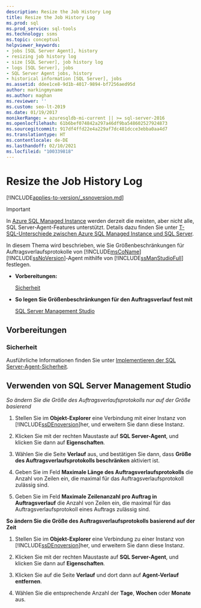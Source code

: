 ```yaml
---
description: Resize the Job History Log
title: Resize the Job History Log
ms.prod: sql
ms.prod_service: sql-tools
ms.technology: ssms
ms.topic: conceptual
helpviewer_keywords:
- jobs [SQL Server Agent], history
- resizing job history log
- size [SQL Server], job history log
- logs [SQL Server], jobs
- SQL Server Agent jobs, history
- historical information [SQL Server], jobs
ms.assetid: ddee1ce8-9d1b-4017-9894-bf7256aed95d
author: markingmyname
ms.author: maghan
ms.reviewer: ''
ms.custom: seo-lt-2019
ms.date: 01/19/2017
monikerRange: = azuresqldb-mi-current || >= sql-server-2016
ms.openlocfilehash: 61b6bef074842a297a46df9ba548602527924873
ms.sourcegitcommit: 917df4ffd22e4a229af7dc481dcce3ebba0aa4d7
ms.translationtype: HT
ms.contentlocale: de-DE
ms.lasthandoff: 02/10/2021
ms.locfileid: "100339818"
---
```

# <a name="resize-the-job-history-log"></a>Resize the Job History Log

[!INCLUDE[applies-to-version/_ssnoversion.md](../../includes/applies-to-version/sqlserver.md)]

> [!IMPORTANT]  
> In [Azure SQL Managed Instance](/azure/sql-database/sql-database-managed-instance) werden derzeit die meisten, aber nicht alle, SQL Server-Agent-Features unterstützt. Details dazu finden Sie unter [T-SQL-Unterschiede zwischen Azure SQL Managed Instance und SQL Server](/azure/sql-database/sql-database-managed-instance-transact-sql-information#sql-server-agent).

In diesem Thema wird beschrieben, wie Sie Größenbeschränkungen für Auftragsverlaufsprotokolle von [!INCLUDE[msCoName](../../includes/msconame_md.md)] [!INCLUDE[ssNoVersion](../../includes/ssnoversion-md.md)]-Agent mithilfe von [!INCLUDE[ssManStudioFull](../../includes/ssmanstudiofull-md.md)] festlegen.

- **Vorbereitungen:**  

    [Sicherheit](#Security)  

- **So legen Sie Größenbeschränkungen für den Auftragsverlauf fest mit**  

    [SQL Server Management Studio](#SSMS)

## <a name="before-you-begin"></a><a name="BeforeYouBegin"></a>Vorbereitungen  

### <a name="security"></a><a name="Security"></a>Sicherheit

Ausführliche Informationen finden Sie unter [Implementieren der SQL Server-Agent-Sicherheit](../../ssms/agent/implement-sql-server-agent-security.md).  

## <a name="using-sql-server-management-studio"></a><a name="SSMS"></a>Verwenden von SQL Server Management Studio

*So ändern Sie die Größe des Auftragsverlaufsprotokolls nur auf der Größe basierend*

1. Stellen Sie im **Objekt-Explorer** eine Verbindung mit einer Instanz von [!INCLUDE[ssDEnoversion](../../includes/ssdenoversion_md.md)]her, und erweitern Sie dann diese Instanz.

2. Klicken Sie mit der rechten Maustaste auf **SQL Server-Agent**, und klicken Sie dann auf **Eigenschaften**.

3. Wählen Sie die Seite **Verlauf** aus, und bestätigen Sie dann, dass **Größe des Auftragsverlaufsprotokolls beschränken** aktiviert ist.

4. Geben Sie im Feld **Maximale Länge des Auftragsverlaufsprotokolls** die Anzahl von Zeilen ein, die maximal für das Auftragsverlaufsprotokoll zulässig sind.

5. Geben Sie im Feld **Maximale Zeilenanzahl pro Auftrag in Auftragsverlauf** die Anzahl von Zeilen ein, die maximal für das Auftragsverlaufsprotokoll eines Auftrags zulässig sind.

**So ändern Sie die Größe des Auftragsverlaufsprotokolls basierend auf der Zeit**

1. Stellen Sie im **Objekt-Explorer** eine Verbindung zu einer Instanz von [!INCLUDE[ssDEnoversion](../../includes/ssdenoversion_md.md)]her, und erweitern Sie dann diese Instanz.  

2. Klicken Sie mit der rechten Maustaste auf **SQL Server-Agent**, und klicken Sie dann auf **Eigenschaften**.

3. Klicken Sie auf die Seite **Verlauf** und dort dann auf **Agent-Verlauf entfernen**.

4. Wählen Sie die entsprechende Anzahl der **Tage**, **Wochen** oder **Monate** aus.